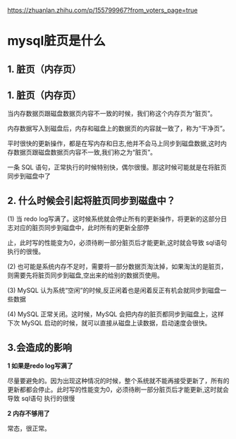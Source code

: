 

https://zhuanlan.zhihu.com/p/155799967?from_voters_page=true

# mysql脏页是什么

## 1. 脏页（内存页）

## 1. 脏页（内存页）

当内存数据页跟磁盘数据页内容不一致的时候，我们称这个内存页为“脏页”。

内存数据写入到磁盘后，内存和磁盘上的数据页的内容就一致了，称为“干净页”。

平时很快的更新操作，都是在写内存和日志,他并不会马上同步到磁盘数据,这时内存数据页跟磁盘数据页内容不一致,我们称之为“脏页”。

一条 SQL 语句，正常执行的时候特别快，偶尔很慢。那这时候可能就是在将脏页同步到磁盘中了

## 2. 什么时候会引起将脏页同步到磁盘中？

(1) 当 redo log写满了。这时候系统就会停止所有的更新操作，将更新的这部分日志对应的脏页同步到磁盘中，此时所有的更新全部停

止，此时写的性能变为0，必须待刷一部分脏页后才能更新,这时就会导致 sql语句 执行的很慢。

(2) 也可能是系统内存不足时，需要将一部分数据页淘汰掉，如果淘汰的是脏页，则需要先将脏页同步到磁盘,空出来的给别的数据页使用。

(3) MySQL 认为系统“空闲”的时候,反正闲着也是闲着反正有机会就同步到磁盘一些数据

(4) MySQL 正常关闭。这时候，MySQL 会把内存的脏页都同步到磁盘上，这样下次 MySQL 启动的时候，就可以直接从磁盘上读数据，启动速度会很快。

## 3.会造成的影响

**1 如果是redo log写满了**

尽量要避免的。因为出现这种情况的时候，整个系统就不能再接受更新了，所有的更新都都会停止。此时写的性能变为0，必须待刷一部分脏页后才能更新,这时就会导致 sql语句 执行的很慢

**2 内存不够用了**

常态，很正常。
